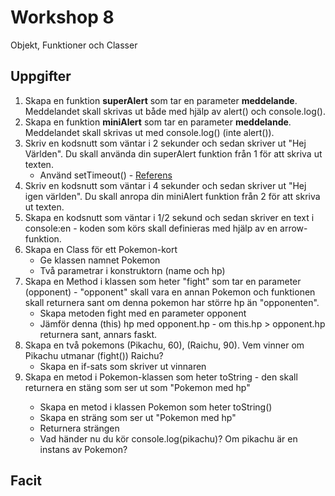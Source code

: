 # Workshop 8

Objekt, Funktioner och Classer

## Uppgifter

1. Skapa en funktion **superAlert** som tar en parameter **meddelande**. Meddelandet skall skrivas ut både med hjälp av alert() och console.log().
2. Skapa en funktion **miniAlert** som tar en parameter **meddelande**. Meddelandet skall skrivas ut med console.log() (inte alert()).
3. Skriv en kodsnutt som väntar i 2 sekunder och sedan skriver ut "Hej Världen". Du skall använda din superAlert funktion från 1 för att skriva ut texten.
   - Använd setTimeout() - [Referens](https://developer.mozilla.org/en-US/docs/Web/API/setTimeout)
4. Skriv en kodsnutt som väntar i 4 sekunder och sedan skriver ut "Hej igen världen". Du skall anropa din miniAlert funktion från 2 för att skriva ut texten.
5. Skapa en kodsnutt som väntar i 1/2 sekund och sedan skriver en text i console:en - koden som körs skall definieras med hjälp av en arrow-funktion.
6. Skapa en Class för ett Pokemon-kort
   - Ge klassen namnet Pokemon
   - Två parametrar i konstruktorn (name och hp)
7. Skapa en Method i klassen som heter "fight" som tar en parameter (opponent) - "opponent" skall vara en annan Pokemon och funktionen skall returnera sant om denna pokemon har större hp än "opponenten".
   - Skapa metoden fight med en parameter opponent
   - Jämför denna (this) hp med opponent.hp - om this.hp > opponent.hp returnera sant, annars faskt.
8. Skapa en två pokemons (Pikachu, 60), (Raichu, 90). Vem vinner om Pikachu utmanar (fight()) Raichu?
   - Skapa en if-sats som skriver ut vinnaren
9. Skapa en metod i Pokemon-klassen som heter toString - den skall returnera en stäng som ser ut som "Pokemon <namn> med <hp>hp"
   - Skapa en metod i klassen Pokemon som heter toString()
   - Skapa en sträng som ser ut "Pokemon <namn> med <hp>hp"
   - Returnera strängen
   - Vad händer nu du kör console.log(pikachu)? Om pikachu är en instans av Pokemon?

## Facit
